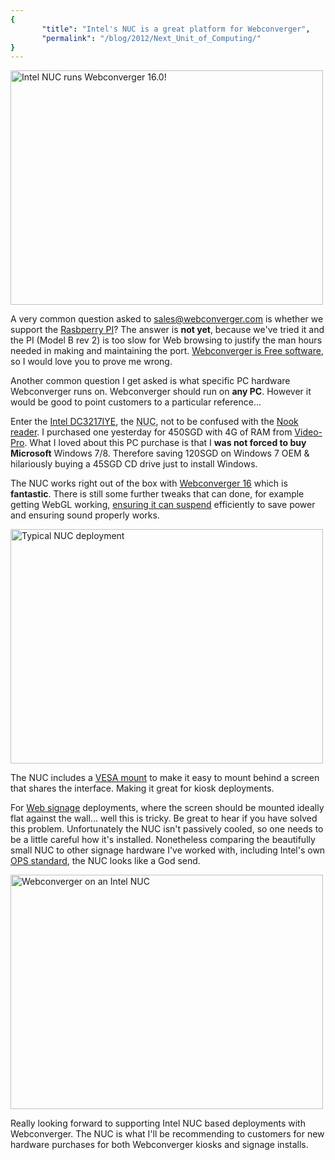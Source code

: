 ```yaml
---
{
       "title": "Intel's NUC is a great platform for Webconverger",
       "permalink": "/blog/2012/Next_Unit_of_Computing/"
}
---
```




<a href="http://www.flickr.com/photos/hendry/8270649161/" title="Intel NUC runs Webconverger 16.0! by Kai Hendry, on Flickr"><img src="http://farm9.staticflickr.com/8200/8270649161_8b6b1390a8.jpg" width="500" height="375" alt="Intel NUC runs Webconverger 16.0!"></a>

A very common question asked to <sales@webconverger.com> is whether we support
the [Rasbperry PI](http://www.raspberrypi.org/)? The answer is **not yet**,
because we've tried it and the PI (Model B rev 2) is too slow for Web browsing
to justify the man hours needed in making and maintaining the port.
[Webconverger is Free software](https://github.com/Webconverger), so I would
love you to prove me wrong.

Another common question I get asked is what specific PC hardware
Webconverger runs on. Webconverger should run on **any PC**. However it would
be good to point customers to a particular reference...

Enter the [Intel
DC3217IYE](http://www.intel.co.uk/content/www/us/en/desktops/dc3217iye-product-brief.html),
the <abbr title="Next Unit of Computing">NUC</abbr>, not to be confused with
the [Nook reader](http://en.wikipedia.org/wiki/Barnes_%26_Noble_Nook). I
purchased one yesterday for 450SGD with 4G of RAM from
[Video-Pro](http://www.videopro.com.sg/products/product_info.php?products_id=12330).
What I loved about this PC purchase is that I **was not forced to buy
Microsoft** Windows 7/8. Therefore saving 120SGD on Windows 7 OEM & hilariously
buying a 45SGD CD drive just to install Windows.

The NUC works right out of the box with [Webconverger
16](http://webconverger.org/blog/entry/Webconverger_16.0_release_notes/) which
is **fantastic**. There is still some further tweaks that can done, for example
getting WebGL working, [ensuring it can
suspend](https://github.com/Webconverger/webc/issues/81) efficiently to save
power and ensuring sound properly works.

<a href="http://www.flickr.com/photos/hendry/8271710280/" title="Typical NUC deployment by Kai Hendry, on Flickr"><img src="http://farm9.staticflickr.com/8084/8271710280_5041697340.jpg" width="500" height="375" alt="Typical NUC deployment"></a>

The NUC includes a [VESA
mount](http://en.wikipedia.org/wiki/Flat_Display_Mounting_Interface) to make it
easy to mount behind a screen that shares the interface. Making it great for kiosk deployments.

For [Web signage](http://neon.webconverger.com/) deployments, where the screen
should be mounted ideally flat against the wall... well this is tricky. Be
great to hear if you have solved this problem. Unfortunately the NUC isn't
passively cooled, so one needs to be a little careful how it's installed.
Nonetheless comparing the beautifully small NUC to other signage hardware I've
worked with, including Intel's own [OPS
standard](http://www.intel.com/p/en_US/embedded/applications/digital-signage/ops),
the NUC looks like a God send.

<a href="http://www.flickr.com/photos/hendry/8271716336/" title="Webconverger on an Intel NUC by Kai Hendry, on Flickr"><img src="http://farm9.staticflickr.com/8217/8271716336_f1840a8ff1.jpg" width="500" height="375" alt="Webconverger on an Intel NUC"></a>

Really looking forward to supporting Intel NUC based deployments with
Webconverger. The NUC is what I'll be recommending to customers for new
hardware purchases for both Webconverger kiosks and signage installs.
